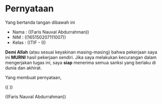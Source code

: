 # Pernyataan

Yang bertanda tangan dibawah ini

* Nama : ((Faris Nauval Abdurrahman))
* NIM : ((165150207111007))
* Kelas : ((TIF - I))

**Demi Allah** (atau sesuai keyakinan masing-masing) bahwa pekerjaan saya ini **MURNI** hasil pekerjaan sendiri. Jika saya melakukan kecurangan dalam mengerjakan tugas ini, saya **siap** menerima semua sanksi yang berlaku di dunia dan akhirat.

Yang membuat pernyataan,

((                        ))

((Faris Nauval Abdurrahman))